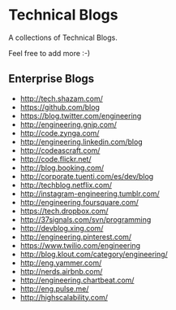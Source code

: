 Technical Blogs
==============

A collections of Technical Blogs.

Feel free to add more :-)


Enterprise Blogs
---------------

+ http://tech.shazam.com/
+ https://github.com/blog
+ https://blog.twitter.com/engineering
+ http://engineering.gnip.com/
+ http://code.zynga.com/
+ http://engineering.linkedin.com/blog
+ http://codeascraft.com/
+ http://code.flickr.net/
+ http://blog.booking.com/
+ http://corporate.tuenti.com/es/dev/blog
+ http://techblog.netflix.com/
+ http://instagram-engineering.tumblr.com/
+ http://engineering.foursquare.com/
+ https://tech.dropbox.com/
+ http://37signals.com/svn/programming
+ http://devblog.xing.com/
+ http://engineering.pinterest.com/
+ https://www.twilio.com/engineering
+ http://blog.klout.com/category/engineering/
+ http://eng.yammer.com/
+ http://nerds.airbnb.com/
+ http://engineering.chartbeat.com/
+ http://eng.pulse.me/
+ http://highscalability.com/